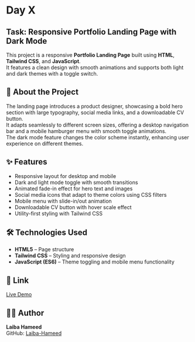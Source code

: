 # Day X

## Task: Responsive Portfolio Landing Page with Dark Mode  

This project is a responsive **Portfolio Landing Page** built using **HTML**, **Tailwind CSS**, and **JavaScript**.  
It features a clean design with smooth animations and supports both light and dark themes with a toggle switch.  

## 📖 About the Project  

The landing page introduces a product designer, showcasing a bold hero section with large typography, social media links, and a downloadable CV button.  
It adapts seamlessly to different screen sizes, offering a desktop navigation bar and a mobile hamburger menu with smooth toggle animations.  
The dark mode feature changes the color scheme instantly, enhancing user experience on different themes.

## ✨ Features  

- Responsive layout for desktop and mobile  
- Dark and light mode toggle with smooth transitions  
- Animated fade-in effect for hero text and images  
- Social media icons that adapt to theme colors using CSS filters  
- Mobile menu with slide-in/out animation  
- Downloadable CV button with hover scale effect  
- Utility-first styling with Tailwind CSS  

## 🛠 Technologies Used  

- **HTML5** – Page structure  
- **Tailwind CSS** – Styling and responsive design  
- **JavaScript (ES6)** – Theme toggling and mobile menu functionality  

## 🔗 Link  

[Live Demo](https://laiba-hameed-week3-day2.vercel.app/)

## 👩‍💻 Author  

**Laiba Hameed**  
GitHub: [Laiba-Hameed](https://github.com/Netixsol-Innovator-Internship/Laiba-Hameed/tree/main)
